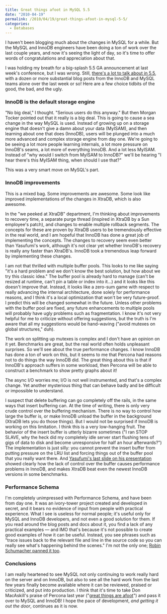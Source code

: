 ```yaml
---
title: Great things afoot in MySQL 5.5
date: "2010-04-19"
permalink: /2010/04/19/great-things-afoot-in-mysql-5-5/
categories:
  - Databases
---
```

I haven't been blogging much about the changes in MySQL for a while. But the MySQL and InnoDB engineers have been doing a ton of work over the last couple years, and now it's seeing the light of day, so it's time to offer words of congratulations and appreciation about that.

I was holding my breath for a big-splash 5.5 GA announcement at last week's conference, but I was wrong. Still, [there's a lot to talk about in 5.5][1], with a dozen or more substantial blog posts from the InnoDB and MySQL teams alone over the last week or so! Here are a few choice tidbits of the good, the bad, and the ugly.

### InnoDB is the default storage engine

"No big deal," I thought. "Serious users do this anyway." But then Morgan Tocker pointed out that it really is a big deal. This is going to cause a sea change in the way MySQL is used. Instead of growing up on a storage engine that doesn't give a damn about your data (MyISAM), and then learning about one that does (InnoDB), users will be plunged into a much more advanced and complex storage engine from day one. We're going to be seeing a lot more people learning internals, a lot more pressure on InnoDB's seams, a lot more of everything InnoDB. And a lot less MyISAM. Instead of "why would I switch from MyISAM to InnoDB?" we'll be hearing "I hear there's this MyISAM thing, when should I use that?"

This was a very smart move on MySQL's part.

### InnoDB improvements

This is a mixed bag. Some improvements are awesome. Some look like improved implementations of the changes in XtraDB, which is also awesome.

In the "we peeked at XtraDB" department, I'm thinking about improvements to recovery time, a separate purge thread (inspired in XtraDB by a Sun employee's patch), and changes to enable multiple rollback segments. The concepts for these are proven by XtraDB users to be tremendously effective in the real world, and I am hopeful that InnoDB has done a great job of implementing the concepts. The changes to recovery seem even better than Yasufumi's work, although it's not clear yet whether InnoDB's recovery is really any faster than XtraDB's. InnoDB took a tremendous leap forward by implementing these changes.

I am not that thrilled with multiple buffer pools. This looks to me like saying "it's a hard problem and we don't know the best solution, but how about we try this classic idea." The buffer pool is already hard to manage (can't be resized at runtime, can't pin a table or index into it&#8230;) and it looks like this doesn't improve that. Instead, it looks like a zero-sum game with respect to really advancing the internal architecture, done solely for performance reasons, and I think it's a local optimization that won't be very future-proof. I predict this will be changed somewhat in the future. Unless other problems with the buffer pool are fixed, any future enhancements to multiple pools will probably have ugly problems such as fragmentation. I know it's not very helpful for me to criticize without offering suggestions, but the truth is I'm aware that all my suggestions would be hand-waving ("avoid mutexes on global structures," duh).

The work on splitting up mutexes is complex and I don't have an opinion on it yet. Benchmarks are great, but the real world often holds unpleasant surprises. So we'll see about the true performance changes. I know InnoDB has done a ton of work on this, but it seems to me that Percona had reasons not to do things the way InnoDB did. The great thing about this is that if InnoDB's approach suffers in some workload, then Percona will be able to construct a benchmark to show pretty graphs about it!

The async I/O worries me; I/O is not well instrumented, and that's a complex change. Yet another mysterious thing that can behave badly and be difficult or impossible to understand.

I suspect that delete buffering can go completely off the rails, in the same ways that insert buffering can. At the time of writing, there is only very crude control over the buffering mechanism. There is no way to control how large the buffer is, or make InnoDB unload the buffer in the background (XtraDB lets you do those things). But I would not be surprised if InnoDB is working on this limitation. I think this is a very low-hanging fruit. The behavior of the insert buffer is utterly bizarre sometimes ("I ran STOP SLAVE, why the heck did my completely idle server start flushing tens of gigs of data to disk and become unresponsive for half an hour afterwards?") The implementation is just silly: you cannot prevent the insert buffer from putting pressure on the LRU list and forcing things out of the buffer pool that you really want there. And [Yasufumi's last slide on his presentation][2] showed clearly how the lack of control over the buffer causes performance problems in InnoDB, and makes XtraDB beat even the newest InnoDB versions in some benchmarks.

### Performance Schema

I'm completely unimpressed with Performance Schema, and have been from day one. It was an ivory-tower project created and developed in secret, and it bears no evidence of input from people with practical experience. What I see is useless for normal people; it's useful only for MySQL and InnoDB developers, and not even a good solution for them. If you read around the blog posts and docs about it, you find a lack of any practical examples &#8212; and IMO that's because it's not possible to create good examples of how it can be useful. Instead, you see phrases such as "trace issues back to the relevant file and line in the source code so you can really see what's happening behind the scenes." I'm not the only one; [Robin Schumacher panned it too][3].

### Conclusions

I am really heartened to see MySQL not only continuing to work really hard on the server and on InnoDB, but also to see all the hard work from the last few years finally become available where it can be reviewed, praised or criticized, and put into production. I think that it's time to take Don MacAskill's praise of Percona last year ("[great things are afoot][4]") and pass it over to MySQL and InnoDB! I hope the pace of development, *and getting it out the door*, continues as it is now.

 [1]: http://dev.mysql.com/tech-resources/articles/introduction-to-mysql-55.html
 [2]: http://en.oreilly.com/mysql2010/public/schedule/detail/12660
 [3]: http://en.oreilly.com/mysql2010/public/schedule/detail/13366
 [4]: http://don.blogs.smugmug.com/2008/12/23/great-things-afoot-in-the-mysql-community/
